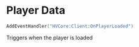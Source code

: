 # Player Data

```lua
AddEventHandler("HVCore:Client:OnPlayerLoaded")
```

Triggers when the player is loaded